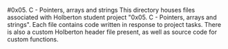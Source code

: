 #0x05. C - Pointers, arrays and strings
This directory houses files associated with Holberton student project "0x05. C - Pointers, arrays and strings". Each file contains code written in response to project tasks. There is also a custom Holberton header file present, as well as source code for custom functions.
